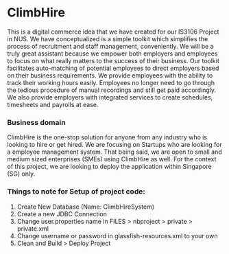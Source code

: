 # ClimbHire
This is a digital commerce idea that we have created for our IS3106 Project in NUS. We have conceptualized is a simple toolkit which simplifies the process of recruitment and staff management, conveniently. We will be a truly great assistant because we empower both employers and employees to focus on what really matters to the success of their business. Our toolkit facilitates auto-matching of potential employees to direct employers based on their business requirements. We provide employees with the ability to track their working hours easily. Employees no longer need to go through the tedious procedure of manual recordings and still get paid accordingly. We also provide employers with integrated services to create schedules, timesheets and payrolls at ease.

### Business domain
ClimbHire is the one-stop solution for anyone from any industry who is looking to hire or get hired. We are focusing on Startups who are looking for a employee management system. That being said, we are open to small and medium sized enterprises (SMEs) using ClimbHire as well. For the context of this project, we are looking to deploy the application within Singapore (SG) only.

### Things to note for Setup of project code:
1) Create New Database (Name: ClimbHireSystem)
2) Create a new JDBC Connection 
3) Change user.properties name in FILES > nbproject > private > private.xml
4) Change username or password in glassfish-resources.xml to your own 
3) Clean and Build > Deploy Project

